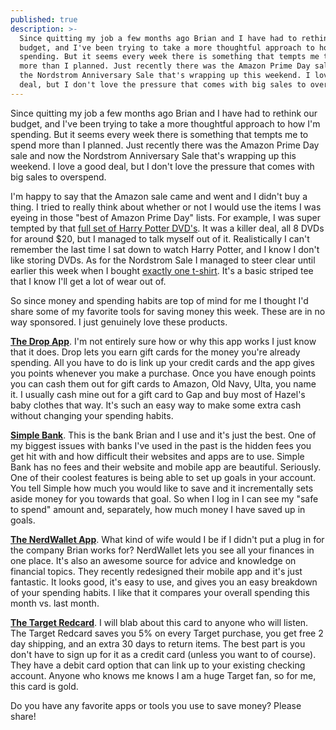 ```yaml
---
published: true
description: >-
  Since quitting my job a few months ago Brian and I have had to rethink our
  budget, and I've been trying to take a more thoughtful approach to how I'm
  spending. But it seems every week there is something that tempts me to spend
  more than I planned. Just recently there was the Amazon Prime Day sale and now
  the Nordstrom Anniversary Sale that's wrapping up this weekend. I love a good
  deal, but I don't love the pressure that comes with big sales to overspend.
---
```

Since quitting my job a few months ago Brian and I have had to rethink our budget, and I've been trying to take a more thoughtful approach to how I'm spending. But it seems every week there is something that tempts me to spend more than I planned. Just recently there was the Amazon Prime Day sale and now the Nordstrom Anniversary Sale that's wrapping up this weekend. I love a good deal, but I don't love the pressure that comes with big sales to overspend.

I'm happy to say that the Amazon sale came and went and I didn't buy a thing. I tried to really think about whether or not I would use the items I was eyeing in those "best of Amazon Prime Day" lists. For example, I was super tempted by that [full set of Harry Potter DVD's](https://www.amazon.com/gp/product/B005OCFGTO/ref=as_li_tl?ie=UTF8&camp=1789&creative=9325&creativeASIN=B005OCFGTO&linkCode=as2&tag=redletterda04-20&linkId=72de3d378617b065bc6e30248b8da981). It was a killer deal, all 8 DVDs for around $20, but I managed to talk myself out of it. Realistically I can't remember the last time I sat down to watch Harry Potter, and I know I don't like storing DVDs. As for the Nordstrom Sale I managed to steer clear until earlier this week when I bought [exactly one t-shirt](https://shop.nordstrom.com/s/madewell-lo-fi-shrunken-tee/5077241?cm_mmc=email_tran-_-073118-_-order_confirm-_-proddescr1&cm_em=). It's a basic striped tee that I know I'll get a lot of wear out of.

So since money and spending habits are top of mind for me I thought I'd share some of my favorite tools for saving money this week. These are in no way sponsored. I just genuinely love these products. 

**[The Drop App](https://itunes.apple.com/us/app/drop-free-cash-rewards/id1090987006?mt=8)**. I'm not entirely sure how or why this app works I just know that it does. Drop lets you earn gift cards for the money you're already spending. All you have to do is link up your credit cards and the app gives you points whenever you make a purchase. Once you have enough points you can cash them out for gift cards to Amazon, Old Navy, Ulta, you name it. I usually cash mine out for a gift card to Gap and buy most of Hazel's baby clothes that way. It's such an easy way to make some extra cash without changing your spending habits.

**[Simple Bank](https://www.simple.com/)**. This is the bank Brian and I use and it's just the best. One of my biggest issues with banks I've used in the past is the hidden fees you get hit with and how difficult their websites and apps are to use. Simple Bank has no fees and their website and mobile app are beautiful. Seriously. One of their coolest features is being able to set up goals in your account. You tell Simple how much you would like to save and it incrementally sets aside money for you towards that goal. So when I log in I can see my "safe to spend" amount and, separately, how much money I have saved up in goals.

**[The NerdWallet App](https://itunes.apple.com/us/app/nerdwallet-credit-score-cash/id1174471607?mt=8)**. What kind of wife would I be if I didn't put a plug in for the company Brian works for? NerdWallet lets you see all your finances in one place. It's also an awesome source for advice and knowledge on financial topics. They recently redesigned their mobile app and it's just fantastic. It looks good, it's easy to use, and gives you an easy breakdown of your spending habits. I like that it compares your overall spending this month vs. last month. 

**[The Target Redcard](https://www.target.com/c/redcard/-/N-4tfyn)**. I will blab about this card to anyone who will listen. The Target Redcard saves you 5% on every Target purchase, you get free 2 day shipping, and an extra 30 days to return items. The best part is you don't have to sign up for it as a credit card (unless you want to of course). They have a debit card option that can link up to your existing checking account. Anyone who knows me knows I am a huge Target fan, so for me, this card is gold. 

Do you have any favorite apps or tools you use to save money? Please share!
